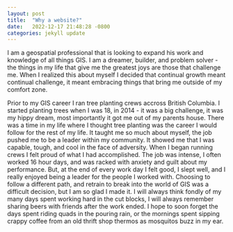 ```yaml
---
layout: post
title:  "Why a website?"
date:   2022-12-17 21:48:28 -0800
categories: jekyll update
---
```


I am a geospatial professional that is looking to expand his work and knowledge of all things GIS. I am a dreamer, builder, and problem solver - the things in my life that give me the greatest joys are those that challenge me. When I realized this about myself I decided that continual growth meant continual challenge, it meant embracing things that bring me outside of my comfort zone. 

Prior to my GIS career I ran tree planting crews accross British Columbia. I started planting trees when I was 18, in 2014 - it was a big challenge, it was my hippy dream, most importantly it got me out of my parents house. There was a time in my life where I thought tree planting was the career I would follow for the rest of my life. It taught me so much about myself, the job pushed me to be a leader within my community. It showed me that I was capable, tough, and cool in the face of adversity. When I began running crews I felt proud of what I had accomplished. The job was intense, I often worked 16 hour days, and was racked with anxiety and guilt about my performance. But, at the end of every work day I felt good, I slept well, and I really enjoyed being a leader for the people I worked with. Choosing to follow a different path, and retrain to break into the world of GIS was a difficult decision, but I am so glad I made it. I will always think fondly of my many days spent working hard in the cut blocks, I will always remember sharing beers with friends after the work ended. I hope to soon forget the days spent riding quads in the pouring rain, or the mornings spent sipping crappy coffee from an old thrift shop thermos as mosquitos buzz in my ear. 


